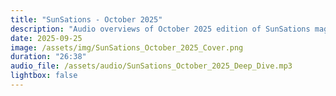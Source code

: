 ```yaml
---
title: "SunSations - October 2025"
description: "Audio overviews of October 2025 edition of SunSations magazine."
date: 2025-09-25
image: /assets/img/SunSations_October_2025_Cover.png
duration: "26:38"
audio_file: /assets/audio/SunSations_October_2025_Deep_Dive.mp3
lightbox: false
---
```

